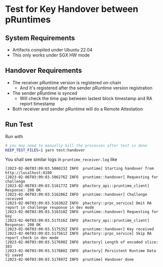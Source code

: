 # Test for Key Handover between pRuntimes

## System Requirements

- Artifacts compiled under Ubuntu 22.04
- This only works under SGX HW mode

## Handover Requirements

- The receiver pRuntime version is registered on-chain
  - And it's registered after the sender pRuntime version registration
- The sender pRuntime is synced
  - Will check the time gap between lastest block timestamp and RA report timestamp
- Both receiver and sender pRuntime will do a Remote Attestation

## Run Test

Run with

```bash
# you may need to manually kill the processes after test is done
KEEP_TEST_FILES=1 yarn test:handover
```

You shall see similar logs in `pruntime_receiver.log` like

```log
[2023-02-06T03:09:03.506023Z INFO  pruntime] Starting handover from http://localhost:8100
[2023-02-06T03:09:03.506276Z INFO  pruntime::handover] Requesting for challenge
[2023-02-06T03:09:03.516177Z INFO  phactory_api::pruntime_client] Response: 200 OK
[2023-02-06T03:09:03.516206Z INFO  pruntime::handover] Challenge received
[2023-02-06T03:09:03.516302Z INFO  phactory::prpc_service] Omit RA report in challenge response in dev mode
[2023-02-06T03:09:03.516318Z INFO  pruntime::handover] Requesting for key
[2023-02-06T03:09:03.517516Z INFO  phactory_api::pruntime_client] Response: 200 OK
[2023-02-06T03:09:03.517535Z INFO  pruntime::handover] Key received
[2023-02-06T03:09:03.517561Z INFO  phactory::prpc_service] Skip RA report check in dev mode
[2023-02-06T03:09:03.517690Z INFO  phactory] Length of encoded slice: 103
[2023-02-06T03:09:03.517880Z INFO  phactory] Persistent Runtime Data V2 saved
[2023-02-06T03:09:03.517897Z INFO  pruntime] Handover done
```
